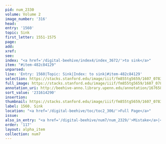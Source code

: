 ```yaml
---
pid: num_2330
volume: Volume 2
image_number: '316'
head:
entry: '1560'
topic: Sink
first_letter: 1551-1575
page:
add:
xref:
see:
index: "<a href='/digital-beehive/index4/index_3672/'>to sink</a>"
item: "#item-482c84129"
unparsed:
line: 'Entry: 1560|Topic: Sink|Index: to sink|#item-482c84129'
selection: https://stacks.stanford.edu/image/iiif/fm855tg5659/1607_0783/999,4290,2465,210/full/0/default.jpg
full_image: https://stacks.stanford.edu/image/iiif/fm855tg5659/1607_0783/full/full/0/default.jpg
annotation_uri: http://beehive-anno.library.upenn.edu/annotation/1676583224124
sort_value: '231614290'
insertion:
thumbnail: https://stacks.stanford.edu/image/iiif/fm855tg5659/1607_0783/999,4290,600,180/250,/0/default.jpg
label: 1560. Sink
location: "<a href='/digital-beehive/toc/toc2_306/'>Full Page</a>"
issue:
also_in_entry: "<a href='/digital-beehive/num7/num_2329/'>Mistake</a>|<a href='/digital-beehive/num7/num_2331/'>Minute</a>"
order: '117'
layout: alpha_item
collection: num7
---
```

